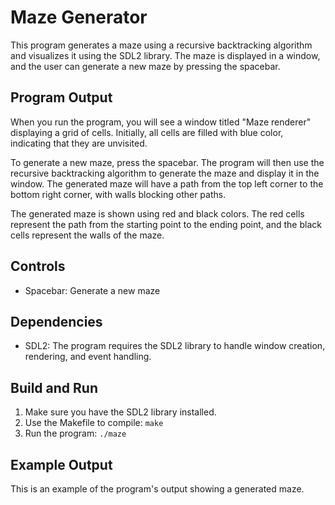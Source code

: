 # Maze Generator

This program generates a maze using a recursive backtracking algorithm and visualizes it using the SDL2 library. The maze is displayed in a window, and the user can generate a new maze by pressing the spacebar.

## Program Output

When you run the program, you will see a window titled "Maze renderer" displaying a grid of cells. Initially, all cells are filled with blue color, indicating that they are unvisited.

To generate a new maze, press the spacebar. The program will then use the recursive backtracking algorithm to generate the maze and display it in the window. The generated maze will have a path from the top left corner to the bottom right corner, with walls blocking other paths.

The generated maze is shown using red and black colors. The red cells represent the path from the starting point to the ending point, and the black cells represent the walls of the maze.

## Controls

- Spacebar: Generate a new maze

## Dependencies

- SDL2: The program requires the SDL2 library to handle window creation, rendering, and event handling.

## Build and Run

1. Make sure you have the SDL2 library installed.
2. Use the Makefile to compile: `make`
3. Run the program:
`./maze`

## Example Output

This is an example of the program's output showing a generated maze.
